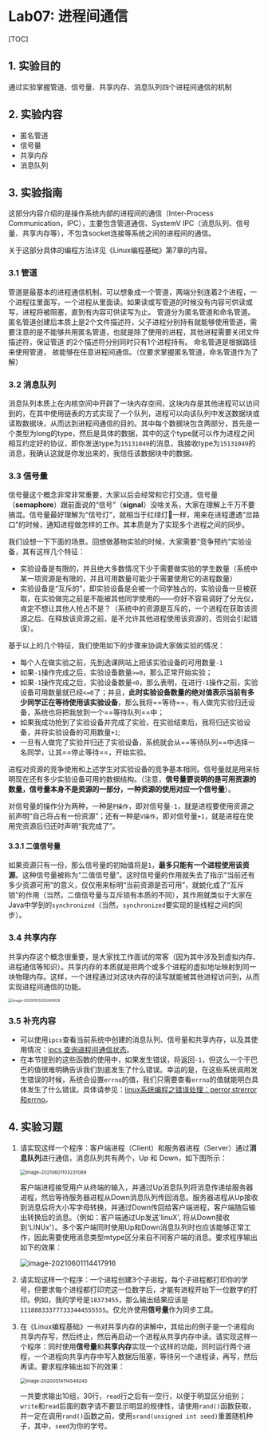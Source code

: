 # Lab07: 进程间通信

[TOC]

## 1. 实验目的

通过实验掌握管道、信号量、共享内存、消息队列四个进程间通信的机制

## 2. 实验内容

* 匿名管道
* 信号量
* 共享内存
* 消息队列

## 3. 实验指南

这部分内容介绍的是操作系统内部的进程间的通信（Inter-Process Communication，IPC），主要包含管道通信、SystemV IPC（消息队列、信号量、共享内存等），不包含socket连接等系统之间的进程间的通信。

关于这部分具体的编程方法详见《Linux编程基础》第7章的内容。

### 3.1 管道

管道是最基本的进程通信机制，可以想象成一个管道，两端分别连着2个进程，一个进程往里面写，一个进程从里面读。如果读或写管道的时候没有内容可供读或写，进程将被阻塞，直到有内容可供读写为止。
管道分为匿名管道和命名管道。 匿名管道创建后本质上是2个文件描述符，父子进程分别持有就能够使用管道，需要注意的是不能够共用匿名管道，也就是除了使用的进程，其他进程需要关闭文件描述符，保证管道 的2个描述符分别同时只有1个进程持有。
命名管道是根据路径来使用管道， 故能够在任意进程间通信。（仅要求掌握匿名管道，命名管道作为了解）

### 3.2 消息队列

消息队列本质上在内核空间中开辟了一块内存空间，这块内存是其他进程可以访问到的，在其中使用链表的方式实现了一个队列，进程可以向该队列中发送数据块或读取数据块，从而达到进程间通信的目的。其中每个数据块包含两部分，首先是一个类型为long的type，然后是具体的数据，其中的这个type就可以作为进程之间相互约定好的协议，即你发送type为`15131049`的消息，我接收type为`15131049`的消息，我确认这就是你发出来的，我信任该数据块中的数据。 

### 3.3 信号量

信号量这个概念非常非常重要，大家以后会经常和它打交道。信号量（**semaphore**）跟前面说的“信号”（**signal**）没啥关系，大家在理解上千万不要搞混。信号量最好理解为“信号灯”，就相当于红绿灯🚦一样，用来在进程遭遇“岔路口”的时候，通知进程做怎样的工作。其本质是为了实现多个进程之间的同步。

我们设想一下下面的场景。回想做基物实验的时候，大家需要“竞争预约”实验设备，其有这样几个特征：

- 实验设备是有限的，并且绝大多数情况下少于需要做实验的学生数量（系统中某一项资源是有限的，并且可用数量可能少于需要使用它的进程数量）
- 实验设备是“互斥的”，即实验设备是会被一个同学独占的，实验设备一旦被获取，在实验做完之前是不能被其他同学使用的——你好不容易调好了分光仪，肯定不想让其他人抢占不是？（系统中的资源是互斥的，一个进程在获取该资源之后、在释放该资源之前，是不允许其他进程使用该资源的，否则会引起错误）。

基于以上的几个特征，我们使用如下的步骤来协调大家做实验的情况：

- 每个人在做实验之前，先到选课网站上把该实验设备的可用数量`-1`
- 如果`-1`操作完成之后，实验设备数量`>=0`，那么正常开始实验；
- 如果`-1`操作完成之后，实验设备数量`<0`，那么表明，在进行`-1`操作之前，实验设备可用数量就已经`<=0`了；并且，**此时实验设备数量的绝对值表示当前有多少同学正在等待使用该实验设备**，那么我将==等待==，有人做完实验归还设备，系统也将把我放到一个==等待队列==中；
- 如果我成功抢到了实验设备并完成了实验，在实验结束后，我将归还实验设备，并将实验设备的可用数量`+1`;
- 一旦有人做完了实验并归还了实验设备，系统就会从==等待队列==中选择一名同学，让其==停止等待==，开始实验。

进程对资源的竞争使用和上述学生对实验设备的竞争基本相同。信号量就是用来标明现在还有多少实验设备可用的数据结构。（注意，**信号量要说明的是可用资源的数量，信号量本身不是资源的一部分，一种资源的使用对应一个信号量**）。

对信号量的操作分为两种，一种是`P操作`，即对信号量`-1`，就是进程要使用资源之前声明“自己将占有一份资源”；还有一种是`V操作`，即对信号量`+1`，就是进程在使用完资源后归还时声明“我完成了”。

#### 3.3.1 二值信号量

如果资源只有一份，那么信号量的初始值将是`1`，**最多只能有一个进程使用该资源**。这种信号量被称为“二值信号量”。这时信号量的作用就失去了指示“当前还有多少资源可用”的意义，仅仅用来标明“当前资源是否可用”，就蜕化成了“互斥锁”的作用（当然，二值信号量与互斥锁有本质的不同），其作用就类似于大家在Java中学到的`synchronized`（当然，`synchronized`要实现的是线程之间的同步）。

### 3.4 共享内存

共享内存这个概念很重要，是大家找工作面试的常客（因为其中涉及到虚拟内存、进程通信等知识）。共享内存的本质就是把两个或多个进程的虚拟地址映射到同一块物理内存。这样，一个进程通过对这块内存的读写就能被其他进程访问到，从而实现进程间通信的功能。

<img src="img/shm.png" alt="image-20200513200240929" style="zoom: 50%;" />

### 3.5 补充内容

- 可以使用`ipcs`查看当前系统中创建的消息队列、信号量和共享内存，以及其使用情况：[ipcs 查询进程间通信状态](https://linuxtools-rst.readthedocs.io/zh_CN/latest/tool/ipcs.html)。
- 在本节提到的这些函数的使用中，如果发生错误，将返回`-1`，但这么一个干巴巴的值很难明确告诉我们到底发生了什么错误。幸运的是，在这些系统调用发生错误的时候，系统会设置`errno`的值，我们只需要查看`errno`的值就能明白具体发生了什么错误。具体请参见：[linux系统编程之错误处理：perror,strerror和errno](https://www.cnblogs.com/mickole/p/3181097.html)。

## 4. 实验习题

1. 请实现这样一个程序：客户端进程（Client）和服务器进程（Server）通过**消息队列**进行通信，消息队列共有两个，Up 和 Down，如下图所示：

   <img src="img/1.png" alt="image-20210601103231089" style="zoom:67%;" />

   客户端进程接受用户从终端的输入，并通过Up消息队列将消息传递给服务器进程，然后等待服务器进程从Down消息队列传回消息。服务器进程从Up接收到消息后将大小写字母转换，并通过Down传回给客户端进程，客户端随后输出转换后的消息。（例如：客户端通过Up发送'linuX', 将从Down接收到'LINUx'）。多个客户端同时使用Up和Down消息队列时也应该能够正常工作，因此需要使用消息类型mtype区分来自不同客户端的消息。要求程序输出如下的效果：

   ![image-20210601114417916](img/2.png)

   

2. 请实现这样一个程序：一个进程创建3个子进程，每个子进程都打印你的学号，但要求每个进程都打印完这一位数字后，才能有进程开始下一位数字的打印。例如，我的学号是`18373455`，那么输出结果应该是`111888333777333444555555`。仅允许使用**信号量**作为同步工具。

   

3. 在《Linux编程基础》一书对共享内存的讲解中，其给出的例子是一个进程向共享内存写，然后终止，然后再启动一个进程从共享内存中读。请实现这样一个程序：同时使用**信号量**和**共享内存**实现一个这样的功能，同时运行两个进程，一个进程向共享内存中写入数据后阻塞，等待另一个进程读，再写，然后再读。要求程序输出如下的效果：

   <img src="img/3.png" alt="image-20200514114549245" style="zoom:67%;" />

   一共要求输出10组，30行，`read`行之后有一空行，以便于明显区分组别；`write`和`read`后面的数字请不要显示明显的规律性，请使用`rand()`函数获取，并一定在调用`rand()`函数之前，使用`srand(unsigned int seed)`重置随机种子，其中，`seed`为你的学号。

